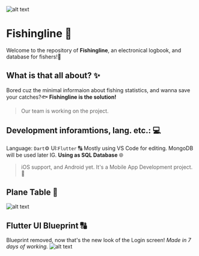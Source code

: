 ![alt text](https://i.ibb.co/yhFvck7/output-onlinepngtools.png)
# Fishingline 🐠
Welcome to the repository of **Fishingline**, an electronical logbook, and database for fishers!🎣
## What is that all about? ✨
Bored cuz the minimal informaion about fishing statistics, and wanna save your catches?🐟
**Fishingline is the solution!**
>Our team is working on the project.
## Development inforamtions, lang. etc.: 💻
Language: ```Dart```⚙️
UI:```Flutter``` 🔠
Mostly using VS Code for editing. MongoDB will be used later IG. **Using as SQL Database** 🌐
> iOS support, and Android yet. It's a Mobile App Development project. 📱
## Plane Table 📃 
![alt text](https://i.ibb.co/9qpTq4D/fishingline-plan-table.png)
## Flutter UI Blueprint 🔠
Blueprint removed, now that's the new look of the Login screen! 
*Made in 7 days of working.*
![alt text](https://i.ibb.co/BTFwNcn/Login-Screen.png)
